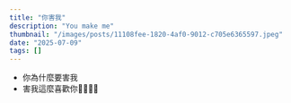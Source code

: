 ```yaml
---
title: "你害我"
description: "You make me"
thumbnail: "/images/posts/11108fee-1820-4af0-9012-c705e6365597.jpeg"
date: "2025-07-09"
tags: []
---
```

- 你為什麼要害我
- 害我這麼喜歡你🤬🤬😭😭
